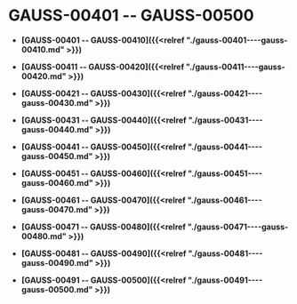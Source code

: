 # GAUSS-00401 -- GAUSS-00500<a name="ZH-CN_TOPIC_0302072892"></a>

-   **[GAUSS-00401 -- GAUSS-00410]({{<relref "./gauss-00401----gauss-00410.md" >}})**  

-   **[GAUSS-00411 -- GAUSS-00420]({{<relref "./gauss-00411----gauss-00420.md" >}})**  

-   **[GAUSS-00421 -- GAUSS-00430]({{<relref "./gauss-00421----gauss-00430.md" >}})**  

-   **[GAUSS-00431 -- GAUSS-00440]({{<relref "./gauss-00431----gauss-00440.md" >}})**  

-   **[GAUSS-00441 -- GAUSS-00450]({{<relref "./gauss-00441----gauss-00450.md" >}})**  

-   **[GAUSS-00451 -- GAUSS-00460]({{<relref "./gauss-00451----gauss-00460.md" >}})**  

-   **[GAUSS-00461 -- GAUSS-00470]({{<relref "./gauss-00461----gauss-00470.md" >}})**  

-   **[GAUSS-00471 -- GAUSS-00480]({{<relref "./gauss-00471----gauss-00480.md" >}})**  

-   **[GAUSS-00481 -- GAUSS-00490]({{<relref "./gauss-00481----gauss-00490.md" >}})**  

-   **[GAUSS-00491 -- GAUSS-00500]({{<relref "./gauss-00491----gauss-00500.md" >}})**  


